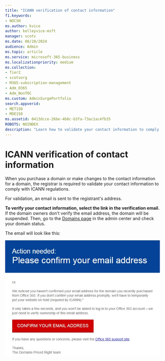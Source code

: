 ```yaml
---
title: "ICANN verification of contact information"
f1.keywords:
- NOCSH
ms.author: kvice
author: kelleyvice-msft
manager: scotv
ms.date: 08/28/2024
audience: Admin
ms.topic: article
ms.service: microsoft-365-business
ms.localizationpriority: medium
ms.collection:
- Tier2
- scotvorg
- M365-subscription-management
- Adm_O365
- Adm_NonTOC
ms.custom: AdminSurgePortfolio
search.appverid:
- MET150
- MOE150
ms.assetid: 0413dcce-26be-4b8c-b3fa-73ac1ac4fb35
ROBOTS: NOINDEX
description: "Learn how to validate your contact information to comply with ICANN regulations."
---
```


# ICANN verification of contact information

When you purchase a domain or make changes to the contact information for a domain, the registrar is required to validate your contact information to comply with ICANN regulations.

For validation, an email is sent to the registrant's address.

 **To verify your contact information, select the link in the verification email.** If the domain owners don't verify the email address, the domain will be suspended. Then, go to the <a href="https://go.microsoft.com/fwlink/p/?linkid=834818" target="_blank">Domains page</a> in the admin center and check your domain status.

The email will look like this:

![Email example.](../../media/8bf27c08-510c-4d49-b152-8d047d038f1f.jpg)
